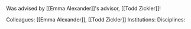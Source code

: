Was advised by [[Emma Alexander]]'s advisor, [[Todd Zickler]]!

Colleagues: [[Emma Alexander]], [[Todd Zickler]]
Institutions: 
Disciplines: 
